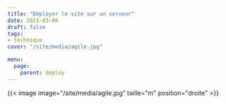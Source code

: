 ```yaml
---
title: "Déployer le site sur un serveur"
date: 2021-03-08
draft: false
tags:
- technique
cover: "/site/media/agile.jpg"

menu:
  page:
    parent: deploy
---
```

<!--more-->
{{< image image="/site/media/agile.jpg" taille="m" position="droite" >}}
